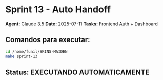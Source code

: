 # Sprint 13 - Auto Handoff
**Agent:** Claude 3.5
**Date:** 2025-07-11
**Tasks:** Frontend Auth + Dashboard

## Comandos para executar:
```bash
cd /home/funil/SKINS-MAIDEN
make sprint-13
```

## Status: EXECUTANDO AUTOMATICAMENTE
